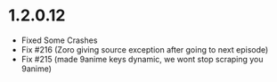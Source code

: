 # 1.2.0.12

- Fixed Some Crashes
- Fix #216 (Zoro giving source exception after going to next episode)
- Fix #215 (made 9anime keys dynamic, we wont stop scraping you 9anime)
